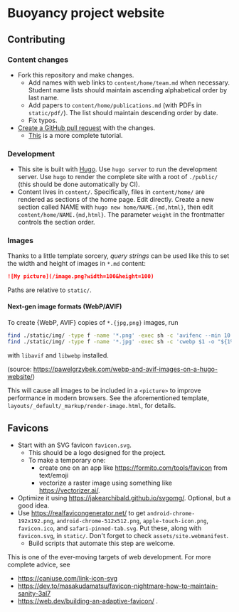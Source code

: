 # Buoyancy project website

## Contributing

### Content changes

- Fork this repository and make changes.
  - Add names with web links to `content/home/team.md` when necessary. Student name lists should maintain ascending alphabetical order by last name.
  - Add papers to `content/home/publications.md` (with PDFs in `static/pdf/`). The list should maintain descending order by date.
  - Fix typos.
- [Create a GitHub pull request](https://docs.github.com/en/pull-requests/collaborating-with-pull-requests/proposing-changes-to-your-work-with-pull-requests/creating-a-pull-request) with the changes.
  - [This](https://docs.github.com/en/get-started/quickstart/contributing-to-projects) is a more complete tutorial.

### Development

- This site is built with [Hugo](https://gohugo.io/). Use `hugo server` to run the development server. Use `hugo` to render the complete site with a root of `./public/` (this should be done automatically by CI).
- Content lives in `content/`. Specifically, files in `content/home/` are rendered as sections of the home page. Edit directly. Create a new section called NAME with `hugo new home/NAME.{md,html}`, then edit `content/home/NAME.{md,html}`. The parameter `weight` in the frontmatter controls the section order. 

### Images

Thanks to a little template sorcery, _query strings_ can be used like this to set the width and height of images in `*.md` content:

```markdown
![My picture](/image.png?width=100&height=100)
```

Paths are relative to `static/`.

#### Next-gen image formats (WebP/AVIF)

To create {WebP, AVIF} copies of `*.{jpg,png}` images, run
  
```bash
find ./static/img/ -type f -name '*.png' -exec sh -c 'avifenc --min 10 --max 30 $1 "${1%.png}.avif"' _ {} \;
find ./static/img/ -type f -name '*.jpg' -exec sh -c 'cwebp $1 -o "${1%.jpg}.webp"' _ {} \;
```

with `libavif` and `libwebp` installed.

(source: <https://pawelgrzybek.com/webp-and-avif-images-on-a-hugo-website/>)

This will cause all images to be included in a `<picture>` to improve performance in modern browsers.
See the aforementioned template, `layouts/_default/_markup/render-image.html`, for details.

## Favicons

- Start with an SVG favicon `favicon.svg`.
  - This should be a logo designed for the project.
  - To make a temporary one:
    - create one on an app like <https://formito.com/tools/favicon> from text/emoji
    - vectorize a raster image using something like <https://vectorizer.ai/>.
- Optimize it using <https://jakearchibald.github.io/svgomg/>. Optional, but a good idea.
- Use <https://realfavicongenerator.net/> to get `android-chrome-192x192.png`, `android-chrome-512x512.png`, `apple-touch-icon.png`, `favicon.ico`, and `safari-pinned-tab.svg`. Put these, along with `favicon.svg`, in `static/`. Don't forget to check `assets/site.webmanifest`.
  - Build scripts that automate this step are welcome.

This is one of the ever-moving targets of web development. For more complete advice, see
- <https://caniuse.com/link-icon-svg>
- <https://dev.to/masakudamatsu/favicon-nightmare-how-to-maintain-sanity-3al7>
- <https://web.dev/building-an-adaptive-favicon/> .
